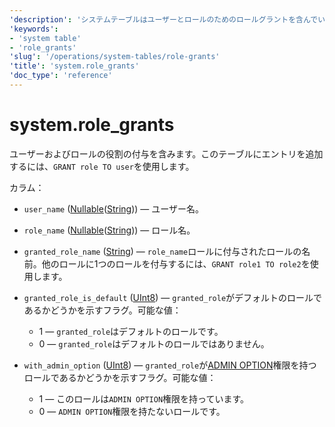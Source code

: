 ```yaml
---
'description': 'システムテーブルはユーザーとロールのためのロールグラントを含んでいます。'
'keywords':
- 'system table'
- 'role_grants'
'slug': '/operations/system-tables/role-grants'
'title': 'system.role_grants'
'doc_type': 'reference'
---
```



# system.role_grants

ユーザーおよびロールの役割の付与を含みます。このテーブルにエントリを追加するには、`GRANT role TO user`を使用します。

カラム：

- `user_name` ([Nullable](../../sql-reference/data-types/nullable.md)([String](../../sql-reference/data-types/string.md))) — ユーザー名。

- `role_name` ([Nullable](../../sql-reference/data-types/nullable.md)([String](../../sql-reference/data-types/string.md))) — ロール名。

- `granted_role_name` ([String](../../sql-reference/data-types/string.md)) — `role_name`ロールに付与されたロールの名前。他のロールに1つのロールを付与するには、`GRANT role1 TO role2`を使用します。

- `granted_role_is_default` ([UInt8](/sql-reference/data-types/int-uint#integer-ranges)) — `granted_role`がデフォルトのロールであるかどうかを示すフラグ。可能な値：
  - 1 — `granted_role`はデフォルトのロールです。
  - 0 — `granted_role`はデフォルトのロールではありません。

- `with_admin_option` ([UInt8](/sql-reference/data-types/int-uint#integer-ranges)) — `granted_role`が[ADMIN OPTION](/sql-reference/statements/grant#admin-option)権限を持つロールであるかどうかを示すフラグ。可能な値：
  - 1 — このロールは`ADMIN OPTION`権限を持っています。
  - 0 — `ADMIN OPTION`権限を持たないロールです。
